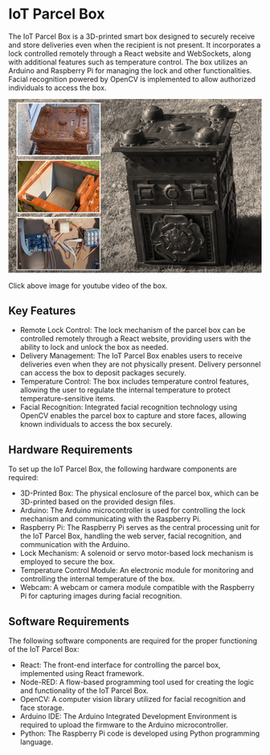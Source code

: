 # IoT Parcel Box
The IoT Parcel Box is a 3D-printed smart box designed to securely receive and store deliveries even when the recipient is not present. It incorporates a lock controlled remotely through a React website and WebSockets, along with additional features such as temperature control. The box utilizes an Arduino and Raspberry Pi for managing the lock and other functionalities. Facial recognition powered by OpenCV is implemented to allow authorized individuals to access the box.

[![Parcel Box](parcel_box.png)](https://www.youtube.com/watch?v=pa-ti02pHyk)

Click above image for youtube video of the box.

## Key Features
- Remote Lock Control: The lock mechanism of the parcel box can be controlled remotely through a React website, providing users with the ability to lock and unlock the box as needed.
- Delivery Management: The IoT Parcel Box enables users to receive deliveries even when they are not physically present. Delivery personnel can access the box to deposit packages securely.
- Temperature Control: The box includes temperature control features, allowing the user to regulate the internal temperature to protect temperature-sensitive items.
- Facial Recognition: Integrated facial recognition technology using OpenCV enables the parcel box to capture and store faces, allowing known individuals to access the box securely.

## Hardware Requirements
To set up the IoT Parcel Box, the following hardware components are required:
- 3D-Printed Box: The physical enclosure of the parcel box, which can be 3D-printed based on the provided design files.
- Arduino: The Arduino microcontroller is used for controlling the lock mechanism and communicating with the Raspberry Pi.
- Raspberry Pi: The Raspberry Pi serves as the central processing unit for the IoT Parcel Box, handling the web server, facial recognition, and communication with the Arduino.
- Lock Mechanism: A solenoid or servo motor-based lock mechanism is employed to secure the box.
- Temperature Control Module: An electronic module for monitoring and controlling the internal temperature of the box.
- Webcam: A webcam or camera module compatible with the Raspberry Pi for capturing images during facial recognition.

## Software Requirements
The following software components are required for the proper functioning of the IoT Parcel Box:
- React: The front-end interface for controlling the parcel box, implemented using React framework.
- Node-RED: A flow-based programming tool used for creating the logic and functionality of the IoT Parcel Box.
- OpenCV: A computer vision library utilized for facial recognition and face storage.
- Arduino IDE: The Arduino Integrated Development Environment is required to upload the firmware to the Arduino microcontroller.
- Python: The Raspberry Pi code is developed using Python programming language.